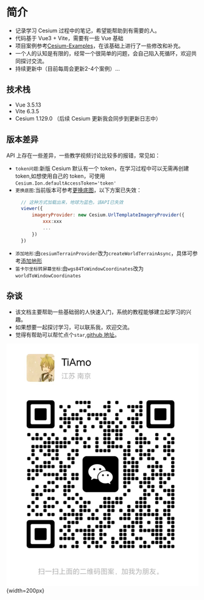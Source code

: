 # 简介

- 记录学习 Cesium 过程中的笔记，希望能帮助到有需要的人。
- 代码基于 Vue3 + Vite，需要有一些 Vue 基础
- 项目案例参考[Cesium-Examples](https://github.com/jiawanlong/Cesium-Examples)，在该基础上进行了一些修改和补充。
- 一个人的认知是有限的，经常一个很简单的问题，会自己陷入死循环，欢迎共同探讨交流。
- 持续更新中（目前每周会更新2-4个案例）...

## 技术栈

- Vue 3.5.13
- Vite 6.3.5
- Cesium 1.129.0 （后续 Cesium 更新我会同步到更新日志中）

## 版本差异

API 上存在一些差异，一些教学视频讨论比较多的报错，常见如：

- `token问题`:新版 Cesium 默认有一个 token，在学习过程中可以无需再创建 token,如想使用自己的 token，可使用`Cesium.Ion.defaultAccessToken='token'`
- `更换底图`:当前版本可参考[更换底图](./04_添加底图.md)，以下方案已失效：
  ```js
    // 这种方式加载出来，地球为蓝色，该API已失效
    viewer({
        imageryProvider: new Cesium.UrlTemplateImageryProvider({
            xxx:xxx
            ...
        })
    })
  ```
- `添加地形`:由`cesiumTerrainProvider`改为`createWorldTerrainAsync`，具体可参考[添加地形](./03_Viewer视图.md#%E5%9C%B0%E5%BD%A2-terrain)
- `笛卡尔坐标转屏幕坐标`:由`wgs84ToWindowCoordinates`改为`worldToWindowCoordinates`

<!-- ## 学习网站

- [Cesium 官网](https://cesium.com/)
- [Cesium API](https://cesium.com/learn/cesiumjs/ref-doc/)，官网一定是最新最权威的，想要学的更多，必须要学会读懂 API
- [优秀项目案例(Cesium-Examples)](https://jiawanlong.github.io/Cesium-Examples/examples/)
- [优秀开源博客(cesium.xin)](http://cesium.xin/) -->

## 杂谈

- 该文档主要帮助一些基础弱的人快速入门，系统的教程能够建立起学习的兴趣。
- 如果想要一起探讨学习，可以联系我，欢迎交流。
- 觉得有帮助可以帮忙点个`star`,[github 地址](https://github.com/YGYong/cesium-start)。

![微信](../Aassets/card.jpg){width=200px}
